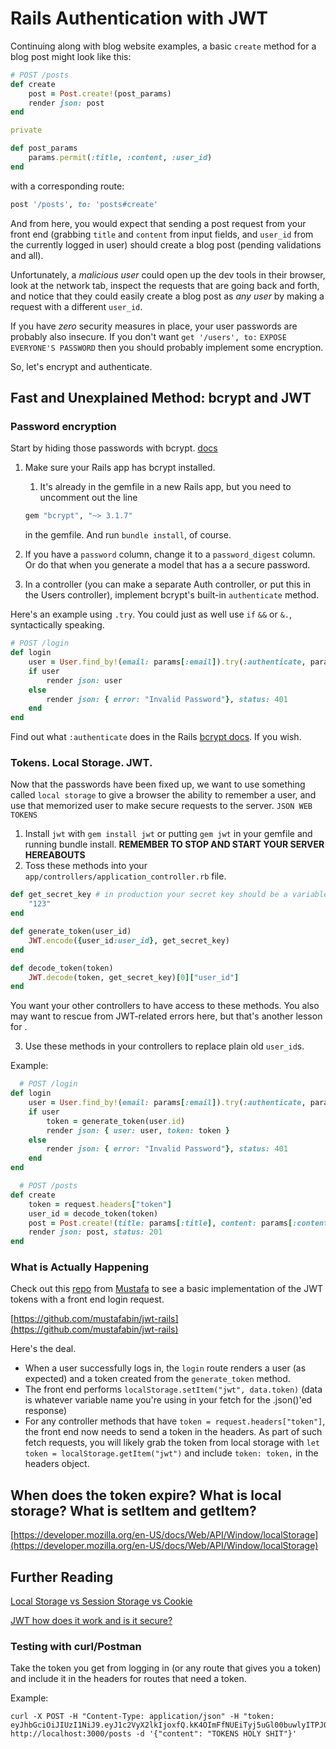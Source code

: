 
# Rails Authentication with JWT

Continuing along with blog website examples, a basic `create` method for a blog post might look like this:

```ruby
# POST /posts
def create
    post = Post.create!(post_params)
    render json: post
end

private

def post_params
    params.permit(:title, :content, :user_id)
end
```

with a corresponding route:

```ruby
post '/posts', to: 'posts#create'
```

And from here, you would expect that sending a post request from your front end (grabbing `title` and `content` from input fields, and `user_id` from the currently logged in user) should create a blog post (pending validations and all).

Unfortunately, a *malicious user* could open up the dev tools in their browser, look at the network tab, inspect the requests that are going back and forth, and notice that they could easily create a blog post as *any user* by making a request with a different `user_id`.

If you have *zero* security measures in place, your user passwords are probably also insecure. If you don't want `get '/users', to:` `EXPOSE EVERYONE'S PASSWORD` then you should probably implement some encryption.

So, let's encrypt and authenticate.

## Fast and Unexplained Method: bcrypt and JWT

### Password encryption

Start by hiding those passwords with bcrypt. [docs](https://www.rubydoc.info/gems/bcrypt-ruby/)

1. Make sure your Rails app has bcrypt installed.
   1. It's already in the gemfile in a new Rails app, but you need to uncomment out the line 
   ```ruby
   gem "bcrypt", "~> 3.1.7"
   ```
    in the gemfile. And run `bundle install`, of course.

2. If you have a `password` column, change it to a `password_digest` column. Or do that when you generate a model that has a a secure password.

3. In a controller (you can make a separate Auth controller, or put this in the Users controller), implement bcrypt's built-in `authenticate` method.

Here's an example using `.try`. You could just as well use `if` `&&` or `&.`, syntactically speaking. 

```ruby
# POST /login   
def login
    user = User.find_by!(email: params[:email]).try(:authenticate, params[:password])
    if user
        render json: user
    else
        render json: { error: "Invalid Password"}, status: 401
    end
end
  ```

Find out what `:authenticate` does in the Rails [bcrypt docs](https://www.rubydoc.info/gems/bcrypt-ruby/). If you wish.

### Tokens. Local Storage. JWT.

Now that the passwords have been fixed up, we want to use something called `local storage` to give a browser the ability to remember a user, and use that memorized user to make secure requests to the server. `JSON WEB TOKENS`

1. Install `jwt` with `gem install jwt` or putting `gem jwt` in your gemfile and running bundle install. **REMEMBER TO STOP AND START YOUR SERVER HEREABOUTS**
2. Toss these methods into your `app/controllers/application_controller.rb` file.
```ruby
def get_secret_key # in production your secret key should be a variable in a .env file that is not visible on github ( who remembers how to do that)
    "123"
end

def generate_token(user_id)
    JWT.encode({user_id:user_id}, get_secret_key)
end

def decode_token(token)
    JWT.decode(token, get_secret_key)[0]["user_id"]
end  
```

You want your other controllers to have access to these methods. You also may want to rescue from JWT-related errors here, but that's another lesson for <after I learn how to do that>. 

3. Use these methods in your controllers to replace plain old `user_id`s.

Example:

```ruby
  # POST /login
def login
    user = User.find_by!(email: params[:email]).try(:authenticate, params[:password])
    if user
        token = generate_token(user.id)
        render json: { user: user, token: token }
    else
        render json: { error: "Invalid Password"}, status: 401
    end
end
```

```ruby
  # POST /posts
def create
    token = request.headers["token"]
    user_id = decode_token(token)
    post = Post.create!(title: params[:title], content: params[:content], user_id: user_id) # note that the user_id here comes from the decoded token, rather than the params
    render json: post, status: 201
end
```

### What is Actually Happening

Check out this [repo](https://github.com/mustafabin/jwt-rails) from [Mustafa](https://www.linkedin.com/in/mustafa-binalhag-5080bb157/) to see a basic implementation of the JWT tokens with a front end login request.

[https://github.com/mustafabin/jwt-rails](https://github.com/mustafabin/jwt-rails)

Here's the deal. 

- When a user successfully logs in, the `login` route renders a user (as expected) and a token created from the `generate_token` method.
- The front end performs `localStorage.setItem("jwt", data.token)` (data is whatever variable name you're using in your fetch for the .json()'ed response)
- For any controller methods that have `token = request.headers["token"]`, the front end now needs to send a token in the headers. As part of such fetch requests, you will likely grab the token from local storage with `let token = localStorage.getItem("jwt")` and include `token: token,` in the headers object.

## When does the token expire? What is local storage? What is setItem and getItem?

[https://developer.mozilla.org/en-US/docs/Web/API/Window/localStorage](https://developer.mozilla.org/en-US/docs/Web/API/Window/localStorage)


## Further Reading

[Local Storage vs Session Storage vs Cookie](https://www.xenonstack.com/insights/local-vs-session-storage-vs-cookie)

[JWT how does it work and is it secure?](https://dev.to/darken/jwt-how-does-it-work-and-is-it-secure-37n)


### Testing with curl/Postman

Take the token you get from logging in (or any route that gives you a token) and include it in the headers for routes that need a token.

Example:

```
curl -X POST -H "Content-Type: application/json" -H "token: eyJhbGciOiJIUzI1NiJ9.eyJ1c2VyX2lkIjoxfQ.kK4OImFfNUEiTyj5uGl00buwlyITPJQHKBzpeRH6lOM" http://localhost:3000/posts -d '{"content": "TOKENS HOLY SHIT"}'
```






